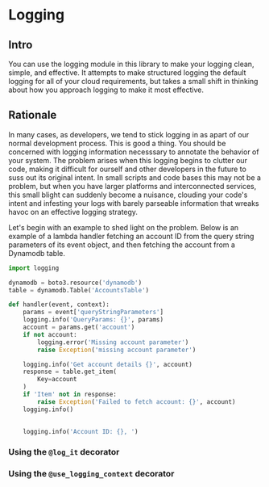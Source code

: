 # Logging


## Intro

You can use the logging module in this library to make your logging clean, simple, and effective. It attempts to make structured logging the default logging for all of your cloud requirements, but takes a small shift in thinking about how you approach logging to make it most effective.

## Rationale

In many cases, as developers, we tend to stick logging in as apart of our normal development process. This is good a thing. You should be concerned with logging information necesssary to annotate the behavior of your system. The problem arises when this logging begins to clutter our code, making it difficult for ourself and other developers in the future to suss out its original intent. In small scripts and code bases this may not be a problem, but when you have larger platforms and interconnected services, this small blight can suddenly become a nuisance, clouding your code's intent and infesting your logs with barely parseable information that wreaks havoc on an effective logging strategy.

Let's begin with an example to shed light on the problem. Below is an example of a lambda handler fetching an account ID from the query string parameters of its event object, and then fetching the account from a Dynamodb table.

```python
import logging

dynamodb = boto3.resource('dynamodb')
table = dynamodb.Table('AccountsTable')

def handler(event, context):
    params = event['queryStringParameters']
    logging.info('QueryParams: {}', params)
    account = params.get('account')
    if not account:
        logging.error('Missing account parameter')
        raise Exception('missing account parameter')

    logging.info('Get account details {}', account)
    response = table.get_item(
        Key=account
    )
    if 'Item' not in response:
        raise Exception('Failed to fetch account: {}', account)
    logging.info()

        
    logging.info('Account ID: {}, ')

```

### Using the `@log_it` decorator



### Using the `@use_logging_context` decorator
